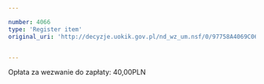 ```yaml
---

number: 4066
type: 'Register item'
original_uri: 'http://decyzje.uokik.gov.pl/nd_wz_um.nsf/0/97758A4069C06149C1257AC900303182?OpenDocument'


---
```


Opłata za wezwanie do zapłaty: 40,00PLN
